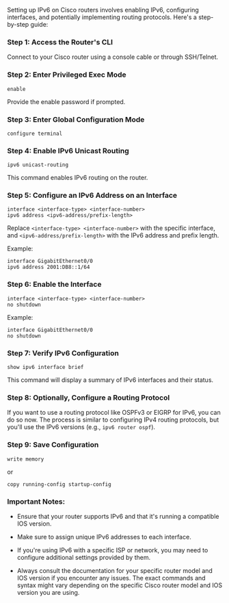 Setting up IPv6 on Cisco routers involves enabling IPv6, configuring interfaces, and potentially implementing routing protocols. Here's a step-by-step guide:

### Step 1: Access the Router's CLI

Connect to your Cisco router using a console cable or through SSH/Telnet.

### Step 2: Enter Privileged Exec Mode

```shell
enable
```

Provide the enable password if prompted.

### Step 3: Enter Global Configuration Mode

```shell
configure terminal
```

### Step 4: Enable IPv6 Unicast Routing

```shell
ipv6 unicast-routing
```

This command enables IPv6 routing on the router.

### Step 5: Configure an IPv6 Address on an Interface

```shell
interface <interface-type> <interface-number>
ipv6 address <ipv6-address/prefix-length>
```

Replace `<interface-type> <interface-number>` with the specific interface, and `<ipv6-address/prefix-length>` with the IPv6 address and prefix length.

Example:

```shell
interface GigabitEthernet0/0
ipv6 address 2001:DB8::1/64
```

### Step 6: Enable the Interface

```shell
interface <interface-type> <interface-number>
no shutdown
```

Example:

```shell
interface GigabitEthernet0/0
no shutdown
```

### Step 7: Verify IPv6 Configuration

```shell
show ipv6 interface brief
```

This command will display a summary of IPv6 interfaces and their status.

### Step 8: Optionally, Configure a Routing Protocol

If you want to use a routing protocol like OSPFv3 or EIGRP for IPv6, you can do so now. The process is similar to configuring IPv4 routing protocols, but you'll use the IPv6 versions (e.g., `ipv6 router ospf`).

### Step 9: Save Configuration

```shell
write memory
```

or

```shell
copy running-config startup-config
```

### Important Notes:

- Ensure that your router supports IPv6 and that it's running a compatible IOS version.

- Make sure to assign unique IPv6 addresses to each interface.

- If you're using IPv6 with a specific ISP or network, you may need to configure additional settings provided by them.

- Always consult the documentation for your specific router model and IOS version if you encounter any issues. The exact commands and syntax might vary depending on the specific Cisco router model and IOS version you are using.
